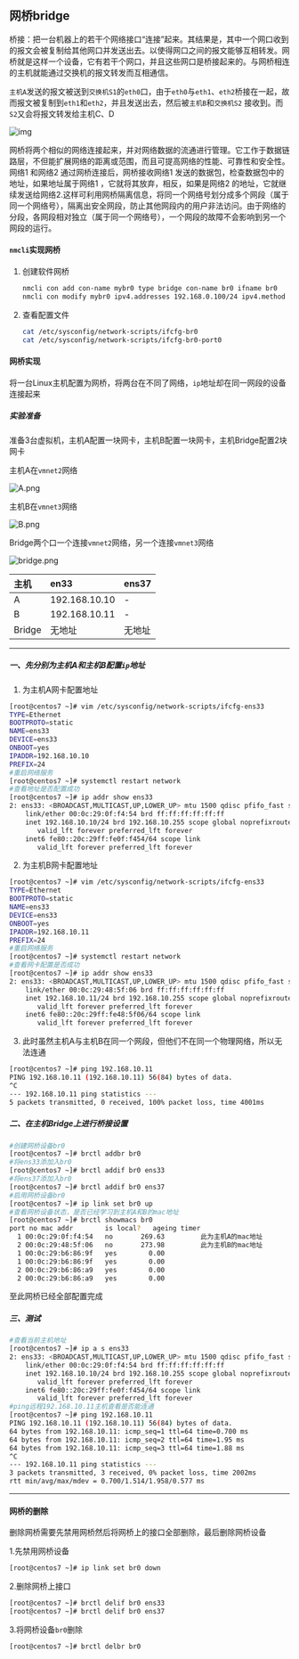 ## 网桥bridge

桥接：把一台机器上的若干个网络接口“连接”起来。其结果是，其中一个网口收到的报文会被复制给其他网口并发送出去。以使得网口之间的报文能够互相转发。网桥就是这样一个设备，它有若干个网口，并且这些网口是桥接起来的。与网桥相连的主机就能通过交换机的报文转发而互相通信。

`主机A`发送的报文被送到`交换机S1`的`eth0`口，由于`eth0`与`eth1`、`eth2`桥接在一起，故而报文被复制到`eth1`和`eth2`，并且发送出去，然后被`主机B`和`交换机S2` 接收到。而`S2`又会将报文转发给主机C、D

![img](E:\MyLinuxOPS\Linux基础\网络管理\网桥\clip_image002.jpg) 

网桥将两个相似的网络连接起来，并对网络数据的流通进行管理。它工作于数据链路层，不但能扩展网络的距离或范围，而且可提高网络的性能、可靠性和安全性。网络1 和网络2 通过网桥连接后，网桥接收网络1 发送的数据包，检查数据包中的地址，如果地址属于网络1 ，它就将其放弃，相反，如果是网络2 的地址，它就继续发送给网络2.这样可利用网桥隔离信息，将同一个网络号划分成多个网段（属于同一个网络号），隔离出安全网段，防止其他网段内的用户非法访问。由于网络的分段，各网段相对独立（属于同一个网络号），一个网段的故障不会影响到另一个网段的运行。

#### `nmcli`实现网桥

1. 创建软件网桥

   ```bash
   nmcli con add con-name mybr0 type bridge con-name br0 ifname br0
   nmcli con modify mybr0 ipv4.addresses 192.168.0.100/24 ipv4.method manual nmcli con add con-name br0-port0 type bridge-slave ifname eth0 master br0
   ```

2. 查看配置文件

   ```bash
   cat /etc/sysconfig/network-scripts/ifcfg-br0
   cat /etc/sysconfig/network-scripts/ifcfg-br0-port0
   ```

#### 网桥实现

将一台Linux主机配置为网桥，将两台在不同了网络，`ip`地址却在同一网段的设备连接起来  

##### 实验准备  

准备3台虚拟机，主机A配置一块网卡，主机B配置一块网卡，主机Bridge配置2块网卡  

主机A在`vmnet2`网络

![A.png](A.png)

主机B在`vmnet3`网络

![B.png](B.png)

Bridge两个口一个连接`vmnet2`网络，另一个连接`vmnet3`网络

![bridge.png](bridge.png)

|主机|en33|ens37|
|:-|:-|:-|
|A|192.168.10.10|-|
|B|192.168.10.11|-|
|Bridge|无地址|无地址|
***
##### 一、先分别为主机A和主机B配置`ip`地址  

1. 为主机A网卡配置地址

```bash
[root@centos7 ~]# vim /etc/sysconfig/network-scripts/ifcfg-ens33 
TYPE=Ethernet
BOOTPROTO=static
NAME=ens33
DEVICE=ens33
ONBOOT=yes
IPADDR=192.168.10.10
PREFIX=24
#重启网络服务
[root@centos7 ~]# systemctl restart network
#查看地址是否配置成功
[root@centos7 ~]# ip addr show ens33
2: ens33: <BROADCAST,MULTICAST,UP,LOWER_UP> mtu 1500 qdisc pfifo_fast state UP group default qlen 1000
    link/ether 00:0c:29:0f:f4:54 brd ff:ff:ff:ff:ff:ff
    inet 192.168.10.10/24 brd 192.168.10.255 scope global noprefixroute ens33
       valid_lft forever preferred_lft forever
    inet6 fe80::20c:29ff:fe0f:f454/64 scope link 
       valid_lft forever preferred_lft forever

```
2. 为主机B网卡配置地址

```bash
[root@centos7 ~]# vim /etc/sysconfig/network-scripts/ifcfg-ens33 
TYPE=Ethernet
BOOTPROTO=static
NAME=ens33
DEVICE=ens33
ONBOOT=yes
IPADDR=192.168.10.11
PREFIX=24
#重启网络服务
[root@centos7 ~]# systemctl restart network
#查看网卡配置是否成功
[root@centos7 ~]# ip addr show ens33
2: ens33: <BROADCAST,MULTICAST,UP,LOWER_UP> mtu 1500 qdisc pfifo_fast state UP group default qlen 1000
    link/ether 00:0c:29:48:5f:06 brd ff:ff:ff:ff:ff:ff
    inet 192.168.10.11/24 brd 192.168.10.255 scope global noprefixroute ens33
       valid_lft forever preferred_lft forever
    inet6 fe80::20c:29ff:fe48:5f06/64 scope link 
       valid_lft forever preferred_lft forever
```
3. 此时虽然主机A与主机B在同一个网段，但他们不在同一个物理网络，所以无法连通

```bash
[root@centos7 ~]# ping 192.168.10.11
PING 192.168.10.11 (192.168.10.11) 56(84) bytes of data.
^C
--- 192.168.10.11 ping statistics ---
5 packets transmitted, 0 received, 100% packet loss, time 4001ms

```
##### 二、在主机Bridge上进行桥接设置

```bash
#创建网桥设备br0
[root@centos7 ~]# brctl addbr br0
#将ens33添加入br0
[root@centos7 ~]# brctl addif br0 ens33
#将ens37添加入br0
[root@centos7 ~]# brctl addif br0 ens37
#启用网桥设备br0
[root@centos7 ~]# ip link set br0 up
#查看网桥设备状态，是否已经学习到主机A和B的mac地址
[root@centos7 ~]# brctl showmacs br0
port no	mac addr		is local?	ageing timer
  1	00:0c:29:0f:f4:54	no		 269.63         此为主机A的mac地址
  2	00:0c:29:48:5f:06	no		 273.98         此为主机B的mac地址
  1	00:0c:29:b6:86:9f	yes		   0.00
  1	00:0c:29:b6:86:9f	yes		   0.00
  2	00:0c:29:b6:86:a9	yes		   0.00
  2	00:0c:29:b6:86:a9	yes		   0.00
```
至此网桥已经全部配置完成  

##### 三、测试

```bash
#查看当前主机地址
[root@centos7 ~]# ip a s ens33
2: ens33: <BROADCAST,MULTICAST,UP,LOWER_UP> mtu 1500 qdisc pfifo_fast state UP group default qlen 1000
    link/ether 00:0c:29:0f:f4:54 brd ff:ff:ff:ff:ff:ff
    inet 192.168.10.10/24 brd 192.168.10.255 scope global noprefixroute ens33
       valid_lft forever preferred_lft forever
    inet6 fe80::20c:29ff:fe0f:f454/64 scope link 
       valid_lft forever preferred_lft forever
#ping远程192.168.10.11主机查看是否能连通
[root@centos7 ~]# ping 192.168.10.11
PING 192.168.10.11 (192.168.10.11) 56(84) bytes of data.
64 bytes from 192.168.10.11: icmp_seq=1 ttl=64 time=0.700 ms
64 bytes from 192.168.10.11: icmp_seq=2 ttl=64 time=1.95 ms
64 bytes from 192.168.10.11: icmp_seq=3 ttl=64 time=1.88 ms
^C
--- 192.168.10.11 ping statistics ---
3 packets transmitted, 3 received, 0% packet loss, time 2002ms
rtt min/avg/max/mdev = 0.700/1.514/1.958/0.577 ms
```
***
#### 网桥的删除 

删除网桥需要先禁用网桥然后将网桥上的接口全部删除，最后删除网桥设备  

1.先禁用网桥设备

```bash
[root@centos7 ~]# ip link set br0 down
```
2.删除网桥上接口
```bash
[root@centos7 ~]# brctl delif br0 ens33
[root@centos7 ~]# brctl delif br0 ens37
```
3.将网桥设备`br0`删除

```bash
[root@centos7 ~]# brctl delbr br0
```